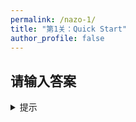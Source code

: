 ```yaml
---
permalink: /nazo-1/
title: "第1关：Quick Start"
author_profile: false
---
```


## 请输入答案

<details>
  <summary>提示</summary>
  <p>你可以通过这里熟悉一下我给出答案提示的方式。对了，这一关的提示是：输入 答案 试试？</p>
</details>
<!-- <p style="color: white;">这一关的彩蛋是：o</p> -->